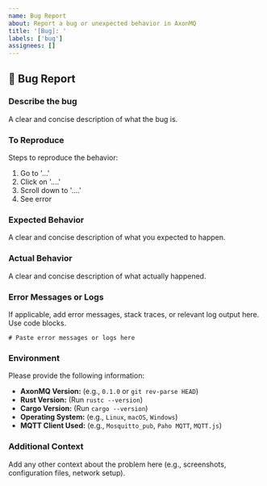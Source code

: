 ```yaml
---
name: Bug Report
about: Report a bug or unexpected behavior in AxonMQ
title: '[Bug]: '
labels: ['bug']
assignees: []
---
```


## 🐛 Bug Report

### Describe the bug
A clear and concise description of what the bug is.

### To Reproduce
Steps to reproduce the behavior:
1. Go to '...'
2. Click on '....'
3. Scroll down to '....'
4. See error

### Expected Behavior
A clear and concise description of what you expected to happen.

### Actual Behavior
A clear and concise description of what actually happened.

### Error Messages or Logs
If applicable, add error messages, stack traces, or relevant log output here. Use code blocks.

```
# Paste error messages or logs here
```

### Environment
Please provide the following information:

- **AxonMQ Version:** (e.g., `0.1.0` or `git rev-parse HEAD`)
- **Rust Version:** (Run `rustc --version`)
- **Cargo Version:** (Run `cargo --version`)
- **Operating System:** (e.g., `Linux`, `macOS`, `Windows`)
- **MQTT Client Used:** (e.g., `Mosquitto_pub`, `Paho MQTT`, `MQTT.js`)

### Additional Context
Add any other context about the problem here (e.g., screenshots, configuration files, network setup).
